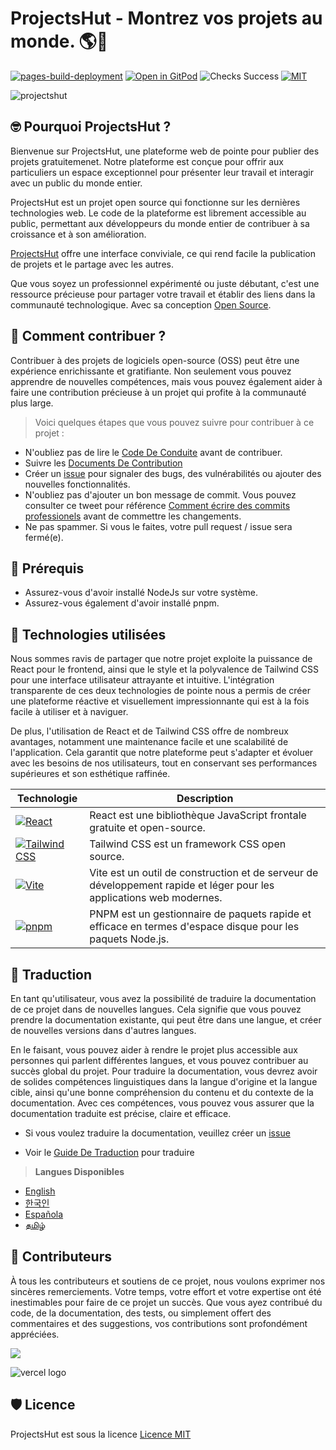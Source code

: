 # **ProjectsHut - Montrez vos projets au monde. 🌎🌈**

[![pages-build-deployment](https://github.com/priyankarpal/ProjectsHut/actions/workflows/pages/pages-build-deployment/badge.svg?branch=main)](https://github.com/priyankarpal/ProjectsHut/actions/workflows/pages/pages-build-deployment) [![Open in GitPod](https://img.shields.io/badge/Gitpod-Ready--to--Code-blue?logo=gitpod)](https://gitpod.io/#https://github.com/priyankarpal/ProjectsHut) ![Checks Success](https://badgen.net/github/checks/node-formidable/node-formidable) [![MIT](https://badgen.net/badge/license/MIT/blue)](https://github.com/priyankarpal/ProjectsHut/blob/main/LICENSE)

![projectshut](https://user-images.githubusercontent.com/88102392/234469385-a939ac7c-04b2-4e42-9a39-a86d5fd4672f.png)

## 🤓 Pourquoi ProjectsHut ?

Bienvenue sur ProjectsHut, une plateforme web de pointe pour publier des projets gratuitemenet. Notre plateforme est conçue pour offrir aux particuliers un espace exceptionnel pour présenter leur travail et interagir avec un public du monde entier.

ProjectsHut est un projet open source qui fonctionne sur les dernières technologies web. Le code de la plateforme est librement accessible au public, permettant aux développeurs du monde entier de contribuer à sa croissance et à son amélioration.

[ProjectsHut](https://projectshut.vercel.app) offre une interface conviviale, ce qui rend facile la publication de projets et le partage avec les autres.

Que vous soyez un professionnel expérimenté ou juste débutant, c'est une ressource précieuse pour partager votre travail et établir des liens dans la communauté technologique. Avec sa conception [Open Source](https://opensource.guide).

## 🤔 Comment contribuer ?

Contribuer à des projets de logiciels open-source (OSS) peut être une expérience enrichissante et gratifiante. Non seulement vous pouvez apprendre de nouvelles compétences, mais vous pouvez également aider à faire une contribution précieuse à un projet qui profite à la communauté plus large.

> Voici quelques étapes que vous pouvez suivre pour contribuer à ce projet :

- N'oubliez pas de lire le [Code De Conduite](https://github.com/priyankarpal/ProjectsHut/blob/main/CODE_OF_CONDUCT.md) avant de contribuer.
- Suivre les [Documents De Contribution](/contributing.md)
- Créer un [issue](https://github.com/priyankarpal/ProjectsHut/issues/new/choose) pour signaler des bugs, des vulnérabilités ou ajouter des nouvelles fonctionnalités.
- N'oubliez pas d'ajouter un bon message de commit. Vous pouvez consulter ce tweet pour référence [Comment écrire des commits professionels](https://twitter.com/Priyankarpal/status/1638403157863673859) avant de commettre les changements.
- Ne pas spammer. Si vous le faites, votre pull request / issue sera fermé(e).

## 🤏 Prérequis

- Assurez-vous d'avoir installé NodeJs sur votre système.
- Assurez-vous également d'avoir installé pnpm.

## 🧰 Technologies utilisées

Nous sommes ravis de partager que notre projet exploite la puissance de React pour le frontend, ainsi que le style et la polyvalence de Tailwind CSS pour une interface utilisateur attrayante et intuitive. L'intégration transparente de ces deux technologies de pointe nous a permis de créer une plateforme réactive et visuellement impressionnante qui est à la fois facile à utiliser et à naviguer.

De plus, l'utilisation de React et de Tailwind CSS offre de nombreux avantages, notamment une maintenance facile et une scalabilité de l'application. Cela garantit que notre plateforme peut s'adapter et évoluer avec les besoins de nos utilisateurs, tout en conservant ses performances supérieures et son esthétique raffinée.

| Technologie                                                                                                                                           | Description                                                                                   |
| ---------------------------------------------------------------------------------------------------------------------------------------------------- | --------------------------------------------------------------------------------------------- |
| [![React](https://img.shields.io/badge/-React-blue?style=flat-square&logo=react&logoColor=white)](https://reactjs.org/)                              | React est une bibliothèque JavaScript frontale gratuite et open-source.                                 |
| [![Tailwind CSS](https://img.shields.io/badge/-Tailwind%20CSS-38B2AC?style=flat-square&logo=tailwind-css&logoColor=white)](https://tailwindcss.com/) | Tailwind CSS est un framework CSS open source.                                                 |
| [![Vite](https://img.shields.io/static/v1?style=for-the-badge&message=Vite&color=646CFF&logo=Vite&logoColor=FFFFFF&label=)](https://vitejs.dev/)     | Vite est un outil de construction et de serveur de développement rapide et léger pour les applications web modernes. |
| [![pnpm](https://img.shields.io/static/v1?style=for-the-badge&message=pnpm&color=222222&logo=pnpm&logoColor=F69220&label=)](https://pnpm.io/)        | PNPM est un gestionnaire de paquets rapide et efficace en termes d'espace disque pour les paquets Node.js.               |

## 📙 Traduction

En tant qu'utilisateur, vous avez la possibilité de traduire la documentation de ce projet dans de nouvelles langues. Cela signifie que vous pouvez prendre la documentation existante, qui peut être dans une langue, et créer de nouvelles versions dans d'autres langues.

En le faisant, vous pouvez aider à rendre le projet plus accessible aux personnes qui parlent différentes langues, et vous pouvez contribuer au succès global du projet. Pour traduire la documentation, vous devrez avoir de solides compétences linguistiques dans la langue d'origine et la langue cible, ainsi qu'une bonne compréhension du contenu et du contexte de la documentation. Avec ces compétences, vous pouvez vous assurer que la documentation traduite est précise, claire et efficace.

- Si vous voulez traduire la documentation, veuillez créer un [issue](https://github.com/priyankarpal/ProjectsHut/issues/new?assignees=&labels=Translate&template=translation-.md&title=+Translate)

- Voir le [Guide De Traduction](https://github.com/priyankarpal/ProjectsHut/blob/main/translations/translation_guide.md) pour traduire

> **Langues Disponibles**

- [English](https://github.com/priyankarpal/ProjectsHut)
- [한국인](https://github.com/priyankarpal/ProjectsHut/tree/main/translations/Korean)
- [Española](https://github.com/priyankarpal/ProjectsHut/tree/main/translations/Spanish)
- [தமிழ்](https://github.com/priyankarpal/ProjectsHut/tree/main/translations/Tamil)

## 🤝 Contributeurs

À tous les contributeurs et soutiens de ce projet, nous voulons exprimer nos sincères remerciements. Votre temps, votre effort et votre expertise ont été inestimables pour faire de ce projet un succès. Que vous ayez contribué du code, de la documentation, des tests, ou simplement offert des commentaires et des suggestions, vos contributions sont profondément appréciées.

<a href="https://github.com/priyankarpal/ProjectsHut/graphs/contributors">
  <img src="https://contrib.rocks/image?repo=priyankarpal/ProjectsHut" />
</a>

![vercel logo](https://camo.githubusercontent.com/37b009b52b3a9af7886f52e75cd76d1b32fef331ab1dc2108089c0ced0b7635f/68747470733a2f2f7777772e6461746f636d732d6173736574732e636f6d2f33313034392f313631383938333239372d706f77657265642d62792d76657263656c2e737667)

## 🛡️ Licence

ProjectsHut est sous la licence [Licence MIT](https://github.com/priyankarpal/ProjectsHut/blob/main/LICENSE)
